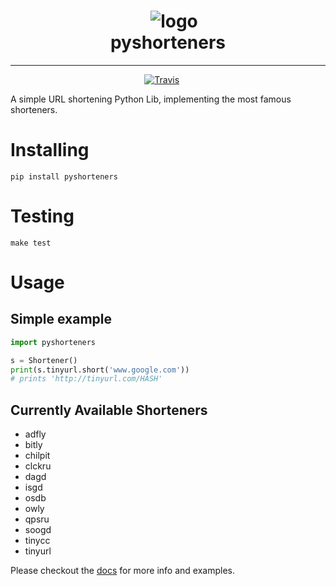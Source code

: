 <h1 align="center">
    <img src="https://blog.shareaholic.com/wp-content/uploads/2015/06/shortlink.png" alt="logo"/><br>
    pyshorteners
</h1>

<hr/>

<p align="center">
    <a href="https://travis-ci.org/ellisonleao/pyshorteners"><img src="https://travis-ci.org/ellisonleao/pyshorteners.svg?branch=master" alt="Travis"/></a>
    <a href="https://codecov.io/gh/ellisonleao/pyshorteners"><img src="https://codecov.io/gh/ellisonleao/pyshorteners/branch/master/graph/badge.svg" alt=""/></a>
    <a href="https://saythanks.io/to/ellisonleao"><img src="https://img.shields.io/badge/Say%20Thanks-!-1EAEDB.svg" alt=""/></a>
</p>

A simple URL shortening Python Lib, implementing the most famous shorteners.

# Installing

    pip install pyshorteners

# Testing

	make test

# Usage

## Simple example

```python
import pyshorteners

s = Shortener()
print(s.tinyurl.short('www.google.com'))
# prints 'http://tinyurl.com/HASH'
```

## Currently Available Shorteners

- adfly
- bitly
- chilpit
- clckru
- dagd
- isgd
- osdb
- owly
- qpsru
- soogd
- tinycc
- tinyurl

Please checkout the [docs]() for more info and examples.
